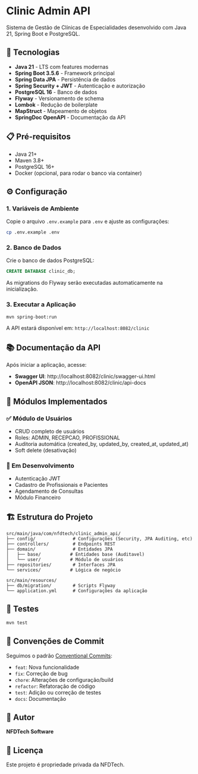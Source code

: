 # Clinic Admin API

Sistema de Gestão de Clínicas de Especialidades desenvolvido com Java 21, Spring Boot e PostgreSQL.

## 🚀 Tecnologias

- **Java 21** - LTS com features modernas
- **Spring Boot 3.5.6** - Framework principal
- **Spring Data JPA** - Persistência de dados
- **Spring Security + JWT** - Autenticação e autorização
- **PostgreSQL 16** - Banco de dados
- **Flyway** - Versionamento de schema
- **Lombok** - Redução de boilerplate
- **MapStruct** - Mapeamento de objetos
- **SpringDoc OpenAPI** - Documentação da API

## 📋 Pré-requisitos

- Java 21+
- Maven 3.8+
- PostgreSQL 16+
- Docker (opcional, para rodar o banco via container)

## ⚙️ Configuração

### 1. Variáveis de Ambiente

Copie o arquivo `.env.example` para `.env` e ajuste as configurações:

```bash
cp .env.example .env
```

### 2. Banco de Dados

Crie o banco de dados PostgreSQL:

```sql
CREATE DATABASE clinic_db;
```

As migrations do Flyway serão executadas automaticamente na inicialização.

### 3. Executar a Aplicação

```bash
mvn spring-boot:run
```

A API estará disponível em: `http://localhost:8082/clinic`

## 📚 Documentação da API

Após iniciar a aplicação, acesse:

- **Swagger UI**: http://localhost:8082/clinic/swagger-ui.html
- **OpenAPI JSON**: http://localhost:8082/clinic/api-docs

## 🔐 Módulos Implementados

### ✅ Módulo de Usuários
- CRUD completo de usuários
- Roles: ADMIN, RECEPCAO, PROFISSIONAL
- Auditoria automática (created_by, updated_by, created_at, updated_at)
- Soft delete (desativação)

### 🚧 Em Desenvolvimento
- Autenticação JWT
- Cadastro de Profissionais e Pacientes
- Agendamento de Consultas
- Módulo Financeiro

## 🏗️ Estrutura do Projeto

```
src/main/java/com/nfdtech/clinic_admin_api/
├── config/              # Configurações (Security, JPA Auditing, etc)
├── controllers/         # Endpoints REST
├── domain/              # Entidades JPA
│   ├── base/           # Entidades base (Auditavel)
│   └── user/           # Módulo de usuários
├── repositories/        # Interfaces JPA
└── services/           # Lógica de negócio

src/main/resources/
├── db/migration/        # Scripts Flyway
└── application.yml      # Configurações da aplicação
```

## 🧪 Testes

```bash
mvn test
```

## 📝 Convenções de Commit

Seguimos o padrão [Conventional Commits](https://www.conventionalcommits.org/):

- `feat`: Nova funcionalidade
- `fix`: Correção de bug
- `chore`: Alterações de configuração/build
- `refactor`: Refatoração de código
- `test`: Adição ou correção de testes
- `docs`: Documentação

## 👥 Autor

**NFDTech Software**

## 📄 Licença

Este projeto é propriedade privada da NFDTech.
